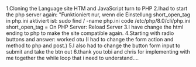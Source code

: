 1.Cloning the Language site HTM and JavaScript turn to PHP
2.Ihad to start the php server again: 
"Funktioniert nur, wenn die Einstellung short_open_tag in php.ini aktiviert ist:
sudo find / -name php.ini 
code /etc/php/8.0/cli/php.ini 
short_open_tag = On 
PHP Server: Reload Server
3.I have change the html ending to php to make the site compatible again.
4.Starting with radio buttons and answer: worked otu (I had to change the form action and method to php and post.)
5.I also had to change the button form input to submit and take the btn out
6.thank you tobi and chris for implementing with me together the while loop that i need to understand....